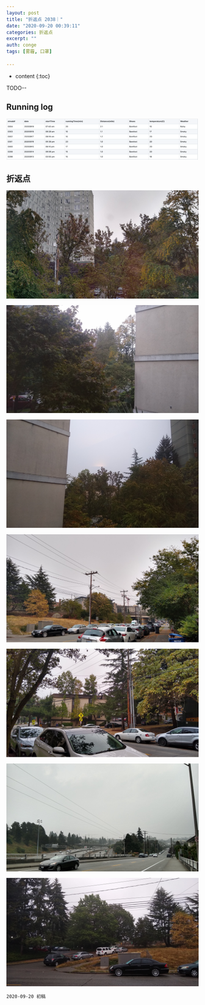 ```yaml
---
layout: post
title: "折返点 2038｜"
date: "2020-09-20 00:39:11"
categories: 折返点
excerpt: ""
auth: conge
tags: [雾霾, 口罩]

---
```

* content
{:toc}

TODO--


## Running log

![Running log, week 38, 2020](/assets/images/折返点/2020_wk38.png)

## 折返点

![20200913.jpg](/assets/images/折返点/20200913.jpg)  

![20200914.jpg](/assets/images/折返点/20200914.jpg)  

![20200915.jpg](/assets/images/折返点/20200915.jpg)  


![20200916.jpg](/assets/images/折返点/20200916.jpg)  


![20200917.jpg](/assets/images/折返点/20200917.jpg)  


![20200918.jpg](/assets/images/折返点/20200918.jpg)  


![20200919.jpg](/assets/images/折返点/20200919.jpg)

```
2020-09-20 初稿
```

